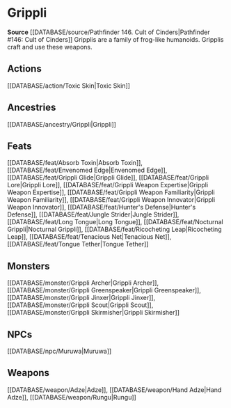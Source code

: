 ﻿---
id: '264'
name: Grippli
rarity: Common
source: '[[DATABASE/source/Pathfinder 146. Cult of Cinders|Pathfinder #146: Cult of
  Cinders]]'
trait:
- Grippli
type: Trait

---
# Grippli

**Source** [[DATABASE/source/Pathfinder 146. Cult of Cinders|Pathfinder #146: Cult of Cinders]]
Gripplis are a family of frog-like humanoids. Gripplis craft and use these weapons.

## Actions

[[DATABASE/action/Toxic Skin|Toxic Skin]]

## Ancestries

[[DATABASE/ancestry/Grippli|Grippli]]

## Feats

[[DATABASE/feat/Absorb Toxin|Absorb Toxin]], [[DATABASE/feat/Envenomed Edge|Envenomed Edge]], [[DATABASE/feat/Grippli Glide|Grippli Glide]], [[DATABASE/feat/Grippli Lore|Grippli Lore]], [[DATABASE/feat/Grippli Weapon Expertise|Grippli Weapon Expertise]], [[DATABASE/feat/Grippli Weapon Familiarity|Grippli Weapon Familiarity]], [[DATABASE/feat/Grippli Weapon Innovator|Grippli Weapon Innovator]], [[DATABASE/feat/Hunter's Defense|Hunter's Defense]], [[DATABASE/feat/Jungle Strider|Jungle Strider]], [[DATABASE/feat/Long Tongue|Long Tongue]], [[DATABASE/feat/Nocturnal Grippli|Nocturnal Grippli]], [[DATABASE/feat/Ricocheting Leap|Ricocheting Leap]], [[DATABASE/feat/Tenacious Net|Tenacious Net]], [[DATABASE/feat/Tongue Tether|Tongue Tether]]

## Monsters

[[DATABASE/monster/Grippli Archer|Grippli Archer]], [[DATABASE/monster/Grippli Greenspeaker|Grippli Greenspeaker]], [[DATABASE/monster/Grippli Jinxer|Grippli Jinxer]], [[DATABASE/monster/Grippli Scout|Grippli Scout]], [[DATABASE/monster/Grippli Skirmisher|Grippli Skirmisher]]

## NPCs

[[DATABASE/npc/Muruwa|Muruwa]]

## Weapons

[[DATABASE/weapon/Adze|Adze]], [[DATABASE/weapon/Hand Adze|Hand Adze]], [[DATABASE/weapon/Rungu|Rungu]]